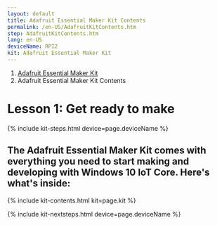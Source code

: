 ```yaml
---
layout: default
title: Adafruit Essential Maker Kit Contents
permalink: /en-US/AdafruitKitContents.htm
step: AdafruitKitContents.htm
lang: en-US
deviceName: RPI2
kit: Adafruit Essential Maker Kit
---
```

<ol class="breadcrumb">
  <li><a href="{{site.baseurl}}/{{page.lang}}/AdafruitMakerKit.htm">Adafruit Essential Maker Kit</a></li>
  <li class="active">Adafruit Essential Maker Kit Contents</li>
</ol>
<h1 class="maker-kit"> Lesson 1: Get ready to make </h1>
{% include kit-steps.html device=page.deviceName %}

<h2 class="maker-kit">The Adafruit Essential Maker Kit comes with everything you need to start making and developing with Windows 10 IoT Core.  Here's what's inside:</h2>



{% include kit-contents.html kit=page.kit %}


{% include kit-nextsteps.html device=page.deviceName %}
